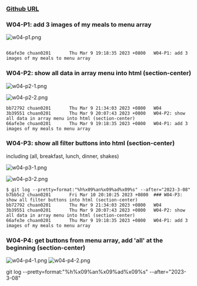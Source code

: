 ### [Github URL](https://github.com/Chuan0201/1112-1N-js-demo-211410302.git)

### W04-P1: add 3 images of my meals to menu array

![w04-p1.png](https://yklkxuvilcamlqqnhytw.supabase.co/storage/v1/object/public/thu211410302/w04/w04-p1.png?t=2023-03-09T11%3A14%3A55.502Z)

```

66afe3e chuan0201       Thu Mar 9 19:18:35 2023 +0800   W04-P1: add 3 images of my meals to menu array
```

### W04-P2: show all data in array menu into html (section-center)

![w04-p2-1.png](https://yklkxuvilcamlqqnhytw.supabase.co/storage/v1/object/public/thu211410302/w04/w04-p2-1.png?t=2023-03-10T11%3A23%3A25.054Z)

![w04-p2-2.png](https://yklkxuvilcamlqqnhytw.supabase.co/storage/v1/object/public/thu211410302/w04/w04-p2-2.png?t=2023-03-10T11%3A26%3A48.545Z)

```
bb72792 chuan0201       Thu Mar 9 21:34:03 2023 +0800   W04
3b39551 chuan0201       Thu Mar 9 20:07:43 2023 +0800   W04-P2: show all data in array menu into html (section-center)
66afe3e chuan0201       Thu Mar 9 19:18:35 2023 +0800   W04-P1: add 3 images of my meals to menu array
```

### W04-P3: show all filter buttons into html (section-center)

including (all, breakfast, lunch, dinner, shakes)

![w04-p3-1.png](https://yklkxuvilcamlqqnhytw.supabase.co/storage/v1/object/public/thu211410302/w04/w04-p3-1.png?t=2023-03-10T12%3A09%3A28.668Z)

![w04-p3-2.png](https://yklkxuvilcamlqqnhytw.supabase.co/storage/v1/object/public/thu211410302/w04/w04-p3-1.png?t=2023-03-10T12%3A09%3A28.668Z)

```
$ git log --pretty=format:"%h%x09%an%x09%ad%x09%s" --after="2023-3-08"
b7bb5c2 chuan0201       Fri Mar 10 20:10:25 2023 +0800  ### W04-P3: show all filter buttons into html (section-center)
bb72792 chuan0201       Thu Mar 9 21:34:03 2023 +0800   W04
3b39551 chuan0201       Thu Mar 9 20:07:43 2023 +0800   W04-P2: show all data in array menu into html (section-center)
66afe3e chuan0201       Thu Mar 9 19:18:35 2023 +0800   W04-P1: add 3 images of my meals to menu array
```

### W04-P4: get buttons from menu array, add 'all' at the beginning (section-center)

![w04-p4-1.png](https://yklkxuvilcamlqqnhytw.supabase.co/storage/v1/object/public/thu211410302/w04/w04p4-1.png?t=2023-03-10T12%3A12%3A12.449Z)
![w04-p4-2.png](https://yklkxuvilcamlqqnhytw.supabase.co/storage/v1/object/public/thu211410302/w04/w04p4-2.png?t=2023-03-10T12%3A12%3A21.961Z)

git log --pretty=format:"%h%x09%an%x09%ad%x09%s" --after="2023-3-08"